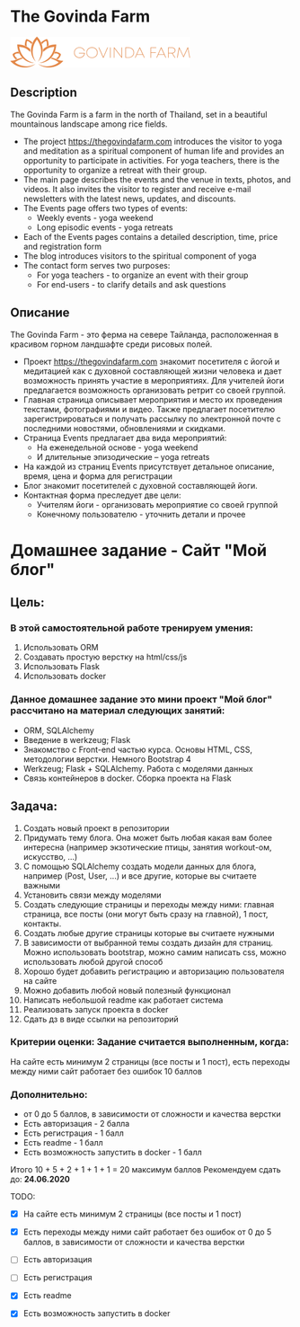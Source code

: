 # The Govinda Farm

![Logo](static/images/logo.png)

## Description
The Govinda Farm is a farm in the north of Thailand, set in a beautiful mountainous
landscape among rice fields.

* The project https://thegovindafarm.com introduces the visitor to yoga and meditation as a
spiritual component of human life and provides an opportunity to participate in activities. For
yoga teachers, there is the opportunity to organize a retreat with their group.
* The main page describes the events and the venue in texts, photos, and videos. It also
invites the visitor to register and receive e-mail newsletters with the latest news, updates,
and discounts.
* The Events page offers two types of events:
    * Weekly events - yoga weekend
    * Long episodic events - yoga retreats
* Each of the Events pages contains a detailed description, time, price and
registration form
* The blog introduces visitors to the spiritual component of yoga
* The contact form serves two purposes:
    * For yoga teachers - to organize an event with their group
    * For end-users - to clarify details and ask questions

## Описание
The Govinda Farm - это ферма на севере Тайланда, расположенная в красивом
горном ландшафте среди рисовых полей.

* Проект https://thegovindafarm.com знакомит посетителя с йогой и медитацией как с
духовной составляющей жизни человека и дает возможность принять участие в
мероприятиях. Для учителей йоги предлагается возможность организовать ретрит со
своей группой.
* Главная страница описывает мероприятия и место их проведения текстами,
фотографиями и видео. Также предлагает посетителю зарегистрироваться и
получать рассылку по электронной почте с последними новостями, обновлениями и
скидками.
* Страница Events предлагает два вида мероприятий:
    * На еженедельной основе - yoga weekend
    * И длительные эпизодические – yoga retreats
* На каждой из страниц Events присутствует детальное описание, время, цена и
форма для регистрации
* Блог знакомит посетителей с духовной составляющей йоги.
* Контактная форма преследует две цели:
    * Учителям йоги - организовать мероприятие со своей группой
    * Конечному пользователю - уточнить детали и прочее

# Домашнее задание - Сайт "Мой блог"
## Цель:
### В этой самостоятельной работе тренируем умения:
1. Использовать ORM
2. Создавать простую верстку на html/css/js
3. Использовать Flask
4. Использовать docker

### Данное домашнее задание это мини проект "Мой блог" рассчитано на материал следующих занятий:
* ORM, SQLAlchemy
* Введение в werkzeug; Flask
* Знакомство с Front-end частью курса. Основы HTML, CSS, методологии верстки. Немного Bootstrap 4
* Werkzeug; Flask + SQLAlchemy. Работа с моделями данных
* Связь контейнеров в docker. Сборка проекта на Flask

## Задача:
1. Создать новый проект в репозитории
2. Придумать тему блога. Она может быть любая какая вам более интересна (например экзотические птицы, занятия workout-ом, искусство, ...)
3. С помощью SQLAlchemy создать модели данных для блога, например (Post, User, ...) и все другие, которые вы считаете важными
4. Установить связи между моделями
5. Создать следующие страницы и переходы между ними: главная страница, все посты (они могут быть сразу на главной), 1 пост, контакты.
6. Создать любые другие страницы которые вы считаете нужными
7. В зависимости от выбранной темы создать дизайн для страниц. Можно использовать bootstrap, можно самим написать css, можно использовать любой другой способ
8. Хорошо будет добавить регистрацию и авторизацию пользователя на сайте
9. Можно добавить любой новый полезный функционал
10. Написать небольшой readme как работает система
11. Реализовать запуск проекта в docker
12. Сдать дз в виде ссылки на репозиторий

### Критерии оценки: Задание считается выполненным, когда:
На сайте есть минимум 2 страницы (все посты и 1 пост), есть переходы между ними сайт работает без ошибок
10 баллов

### Дополнительно:
* от 0 до 5 баллов, в зависимости от сложности и качества верстки
* Есть авторизация - 2 балла
* Есть регистрация - 1 балл
* Есть readme - 1 балл
* Есть возможность запустить в docker - 1 балл


Итого 10 + 5 + 2 + 1 + 1 + 1 = 20 максимум баллов
Рекомендуем сдать до: **24.06.2020**

TODO:

- [X] На сайте есть минимум 2 страницы (все посты и 1 пост)
- [X] Есть переходы между ними сайт работает без ошибок от 0 до 5 баллов, в зависимости от сложности и качества верстки
- [ ] Есть авторизация
- [ ] Есть регистрация
- [X] Есть readme
- [X] Есть возможность запустить в docker

